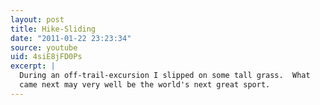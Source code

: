 ```yaml
---
layout: post
title: Hike-Sliding
date: "2011-01-22 23:23:34"
source: youtube
uid: 4siE8jFD0Ps
excerpt: |
  During an off-trail-excursion I slipped on some tall grass.  What
  came next may very well be the world's next great sport.
---
```

